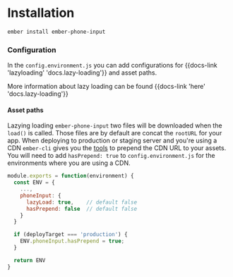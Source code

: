# Installation

```sh
ember install ember-phone-input
```

### Configuration

In the `config.environment.js` you can add configurations for {{docs-link 'lazyloading' 'docs.lazy-loading'}} and asset paths.

More information about lazy loading can be found {{docs-link 'here' 'docs.lazy-loading'}}

#### Asset paths
Lazying loading `ember-phone-input`  two files will be downloaded when the `load()` is called.
Those files are by default are concat the `rootURL` for your app. When deploying to production or staging server and you're using a CDN `ember-cli` gives you the [tools](https://ember-cli.com/user-guide/#fingerprinting-and-cdn-urls) to prepend the CDN URL to your assets. You will need to add `hasPrepend: true` to `config.environment.js` for the environments where you are using a CDN.

```js
module.exports = function(environment) {
  const ENV = {
    ...,
    phoneInput: {
      lazyLoad: true,    // default false
      hasPrepend: false  // default false
    }
  }

  if (deployTarget === 'production') {
    ENV.phoneInput.hasPrepend = true;
  }

  return ENV
}
```
